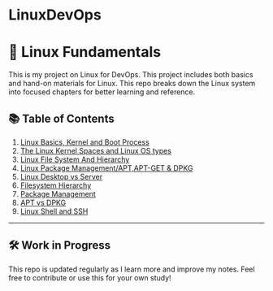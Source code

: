 # LinuxDevOps

# 🐧 Linux Fundamentals

This is my project on Linux for DevOps. This project includes both basics and hand-on materials for Linux.
This repo breaks down the Linux system into focused chapters for better learning and reference.

## 📚 Table of Contents

1. [Linux Basics, Kernel and Boot Process](01-linux-basics.md)
2. [The Linux Kernel Spaces and Linux OS types](02-kernel-space-user-space.md)
3. [Linux File System And Hierarchy](03-linux-filesystem.md)
4. [Linux Package Management/APT,APT-GET & DPKG](chapters/04-kernel-vs-user-space.md)
5. [Linux Desktop vs Server](chapters/05-desktop-vs-server.md)
6. [Filesystem Hierarchy](chapters/06-filesystem-hierarchy.md)
7. [Package Management](chapters/07-package-management.md)
8. [APT vs DPKG](chapters/08-apt-vs-dpkg.md)
9. [Linux Shell and SSH](chapters/09-shell-and-ssh.md)

---

## 🛠️ Work in Progress

This repo is updated regularly as I learn more and improve my notes. Feel free to contribute or use this for your own study!

